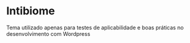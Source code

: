 # Intibiome
Tema utilizado apenas para testes de aplicabilidade e boas práticas no desenvolvimento com Wordpress
